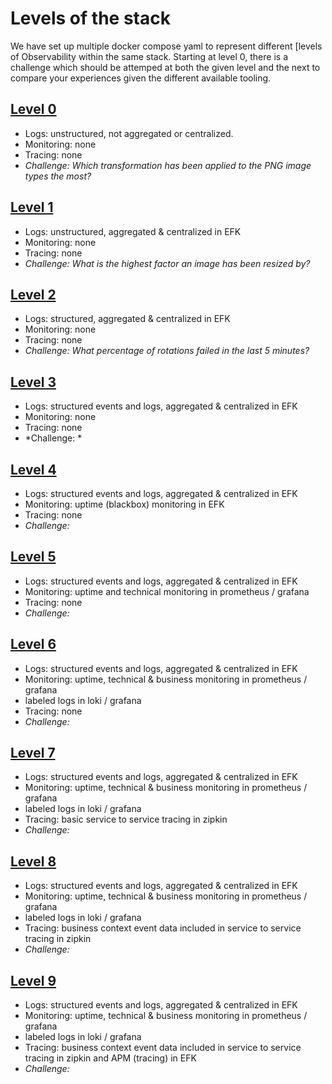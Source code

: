 # Levels of the stack

We have set up multiple docker compose yaml to represent different [levels of Observability within the same stack. Starting at level 0, there is a challenge which should be attemped at both the given level and the next to compare your experiences given the different available tooling.

## [Level 0](./docker-compose-[level-0.yml)
* Logs: unstructured, not aggregated or centralized.
* Monitoring: none
* Tracing: none
* *Challenge: Which transformation has been applied to the PNG image types the most?*

## [Level 1](./docker-compose-level-1.yml)
* Logs: unstructured, aggregated & centralized in EFK
* Monitoring: none
* Tracing: none
* *Challenge: What is the highest factor an image has been resized by?*

## [Level 2](./docker-compose-level-2.yml)
* Logs: structured, aggregated & centralized in EFK
* Monitoring: none
* Tracing: none
* *Challenge: What percentage of rotations failed in the last 5 minutes?*

## [Level 3](./docker-compose-level-3.yml)
* Logs: structured events and logs, aggregated & centralized in EFK
* Monitoring: none
* Tracing: none
* *Challenge: *

## [Level 4](./docker-compose-level-4.yml)
* Logs: structured events and logs, aggregated & centralized in EFK
* Monitoring: uptime (blackbox) monitoring in EFK
* Tracing: none
* *Challenge:*

## [Level 5](./docker-compose-level-5.yml)
* Logs: structured events and logs, aggregated & centralized in EFK
* Monitoring: uptime and technical monitoring in prometheus / grafana
* Tracing: none
* *Challenge:*

## [Level 6](./docker-compose-level-6.yml)
* Logs: structured events and logs, aggregated & centralized in EFK
* Monitoring: uptime, technical & business monitoring in prometheus / grafana
* labeled logs in loki / grafana
* Tracing: none
* *Challenge:*

## [Level 7](./docker-compose-level-7.yml)
* Logs: structured events and logs, aggregated & centralized in EFK
* Monitoring: uptime, technical & business monitoring in prometheus / grafana
* labeled logs in loki / grafana
* Tracing: basic service to service tracing in zipkin
* *Challenge:*

## [Level 8](./docker-compose-level-8.yml)
* Logs: structured events and logs, aggregated & centralized in EFK
* Monitoring: uptime, technical & business monitoring in prometheus / grafana
* labeled logs in loki / grafana
* Tracing: business context event data included in service to service tracing in zipkin
* *Challenge:*

## [Level 9](./docker-compose-level-9.yml)
* Logs: structured events and logs, aggregated & centralized in EFK
* Monitoring: uptime, technical & business monitoring in prometheus / grafana
* labeled logs in loki / grafana
* Tracing: business context event data included in service to service tracing in zipkin and APM (tracing) in EFK
* *Challenge:*

